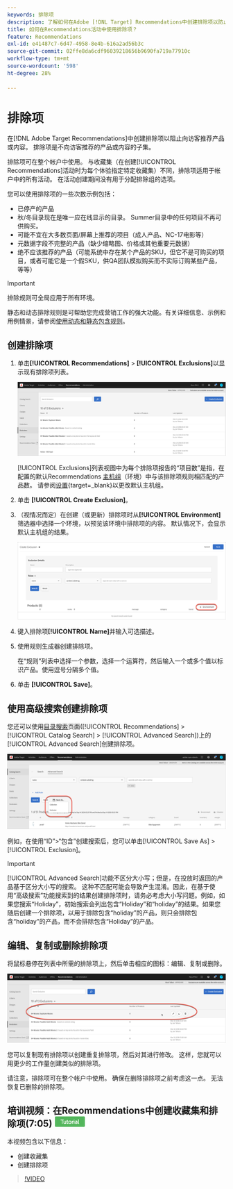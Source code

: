 ```yaml
---
keywords: 排除项
description: 了解如何在Adobe [!DNL Target] Recommendations中创建排除项以防止向访客推荐产品或内容。
title: 如何在Recommendations活动中使用排除项？
feature: Recommendations
exl-id: e41487c7-6d47-4958-8e4b-616a2ad56b3c
source-git-commit: 02ffe8da6cdf96039218656b9690fa719a77910c
workflow-type: tm+mt
source-wordcount: '598'
ht-degree: 28%

---
```


# 排除项

在[!DNL Adobe Target Recommendations]中创建排除项以阻止向访客推荐产品或内容。 排除项是不向访客推荐的产品或内容的子集。

排除项可在整个帐户中使用。 与收藏集（在创建[!UICONTROL Recommendations]活动时为每个体验指定特定收藏集）不同，排除项适用于帐户中的所有活动。 在活动创建期间没有用于分配排除组的选项。

您可以使用排除项的一些次数示例包括：

* 已停产的产品
* 秋/冬目录现在是唯一应在线显示的目录。 Summer目录中的任何项目不再可供购买。
* 可能不宜在大多数页面/屏幕上推荐的项目（成人产品、NC-17电影等）
* 元数据字段不完整的产品（缺少缩略图、价格或其他重要元数据）
* 绝不应该推荐的产品（可能系统中存在某个产品的SKU，但它不是可购买的项目，或者可能它是一个假SKU，供QA团队模拟购买而不实际订购某些产品，等等）

>[!IMPORTANT]
>
>排除规则可全局应用于所有环境。
>
>静态和动态排除规则是可帮助您完成营销工作的强大功能。有关详细信息、示例和用例情景，请参阅[使用动态和静态包含规则](/help/main/c-recommendations/c-algorithms/use-dynamic-and-static-inclusion-rules.md#concept_4CB5C0FA705D4E449BD0B37B3D987F9F)。

## 创建排除项

1. 单击&#x200B;**[!UICONTROL Recommendations]** > **[!UICONTROL Exclusions]**&#x200B;以显示现有排除项列表。

   ![exclusions_list图像](assets/exclusions_list.png)

   [!UICONTROL Exclusions]列表视图中为每个排除项报告的“项目数”是指，在配置的默认Recommendations [主机组](/help/main/administrating-target/hosts.md)（环境）中与该排除项规则相匹配的产品数。 请参阅[设置](https://experienceleague.adobe.com/docs/target-dev/developer/recommendations.html?lang=zh-Hans){target=_blank}以更改默认主机组。

1. 单击 **[!UICONTROL Create Exclusion]**。

1. （视情况而定）在创建（或更新）排除项时从&#x200B;**[!UICONTROL Environment]**&#x200B;筛选器中选择一个环境，以预览该环境中排除项的内容。 默认情况下，会显示默认主机组的结果。

   ![创建排除项](/help/main/c-recommendations/c-products/assets/CreateExclusion.png)

1. 键入排除项&#x200B;**[!UICONTROL Name]**&#x200B;并输入可选描述。

1. 使用规则生成器创建排除项。

   在“规则”列表中选择一个参数，选择一个运算符，然后输入一个或多个值以标识产品。使用逗号分隔多个值。

1. 单击 **[!UICONTROL Save]**。

## 使用高级搜索创建排除项

您还可以使用[目录搜索](/help/main/c-recommendations/c-products/catalog-search.md#save-as)页面([!UICONTROL Recommendations] > [!UICONTROL Catalog Search] > [!UICONTROL Advanced Search])上的[!UICONTROL Advanced Search]创建排除项。

![另存为对话框](/help/main/c-recommendations/c-products/assets/save-as.png)

例如，在使用“ID”>“包含”创建搜索后，您可以单击[!UICONTROL Save As] > [!UICONTROL Exclusion]。

>[!IMPORTANT]
>
>[!UICONTROL Advanced Search]功能不区分大小写；但是，在投放时返回的产品基于区分大小写的搜索。 这种不匹配可能会导致产生混淆。因此，在基于使用“高级搜索”功能搜索到的结果创建排除项时，请务必考虑大小写问题。例如，如果您搜索“Holiday”，初始搜索会列出包含“Holiday”和“holiday”的结果。如果您随后创建一个排除项，以用于排除包含“holiday”的产品，则只会排除包含“holiday”的产品，而不会排除包含“Holiday”的产品。

## 编辑、复制或删除排除项

将鼠标悬停在列表中所需的排除项上，然后单击相应的图标：编辑、复制或删除。

![排除项的悬停图标](/help/main/c-recommendations/c-products/assets/hover-exclusions.png)

您可以复制现有排除项以创建重复排除项，然后对其进行修改。 这样，您就可以用更少的工作量创建类似的排除项。

请注意，排除项可在整个帐户中使用。 确保在删除排除项之前考虑这一点。 无法恢复已删除的排除项。

## 培训视频：在Recommendations中创建收藏集和排除项(7:05) ![教程徽章](/help/main/assets/tutorial.png)

本视频包含以下信息：

* 创建收藏集
* 创建排除项

>[!VIDEO](https://video.tv.adobe.com/v/27689)
